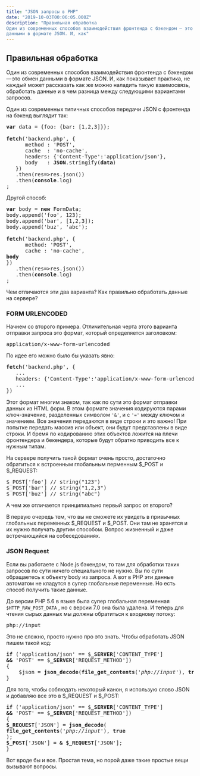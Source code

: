 ```yaml
---
title: "JSON запросы в PHP"
date: "2019-10-03T00:06:05.000Z"
description: "Правильная обработка
Один из современных способов взаимодействия фронтенда с бэкендом — это обмен
данными в формате JSON. И, как"
---
```


<h2 id="-">Правильная обработка</h2>
<p>Один из современных способов взаимодействия фронтенда с бэкендом — это обмен данными в формате JSON. И, как показывает практика, не каждый может рассказать как же можно наладить такую взаимосвязь, обработать данные и в чем разница между следующими вариантами запросов.</p>
<p>Один из современных типичных способов передачи JSON с фронтенда на бэкенд выглядит так:</p>
<pre><strong>var </strong>data<strong> </strong>= {foo: {bar: [1,2,3]}};<br><br><strong>fetch</strong>('backend.php', {<br>      method : 'POST',<br>      cache  : 'no-cache',<br>      headers: {'Content-Type':'application/json'},<br>      body   : <strong>JSON</strong>.stringify(<strong>data</strong>)<br>   })<br>   .then(res=&gt;res.json())<br>   .then(<strong>console</strong>.log)<br>;</pre>
<p>Другой способ:</p>
<pre><strong>var</strong> body<strong> </strong>= <strong>new</strong> FormData;<br>body.append('foo', 123);<br>body.append('bar', [1,2,3]);<br>body.append('buz', 'abc');<br><br><strong>fetch</strong>('backend.php', {<br>      method: 'POST',<br>      cache : 'no-cache',<br><strong>body<br></strong>})<br>   .then(res=&gt;res.json())<br>   .then(<strong>console</strong>.log)<br>;</pre>
<p>Чем отличаются эти два варианта? Как правильно обработать данные на сервере?</p>
<h3>FORM URLENCODED</h3>
<p>Начнем со второго примера. Отличительная черта этого варианта отправки запроса это формат, который определяется заголовком:</p>
<pre>application/x-www-form-urlencoded</pre>
<p>По идее его можно было бы указать явно:</p>
<pre><strong>fetch</strong>('backend.php', {<br>   ...<br>   headers: {'Content-Type':'application/x-www-form-urlencoded'},<br>   ...<br>})</pre>
<p>Этот формат многим знаком, так как по сути это формат отправки данных из HTML форм. В этом формате значения кодируются парами ключ-значение, разделенных символом <code>'&amp;'</code>, и с <code>'='</code> между ключом и значением. Все значения передаются в виде строки и это важно! При попытке передать массив или объект, они будут представлены в виде строки. И бремя по кодированию этих объектов ложится на плечи фронтендера и бекендера, которые будут обратно приводить все к нужным типам.</p>
<p>На сервере получить такой формат очень просто, достаточно обратиться к встроенным глобальным перменным $_POST и $_REQUEST:</p>
<pre>$_POST['foo'] // string("123")<br>$_POST['bar'] // string("1,2,3")<br>$_POST['buz'] // string("abc")</pre>
<p>А чем же отличается принципиально первый запрос от второго?</p>
<p>В первую очередь тем, что вы не сможете их увидеть в привычных глобальных переменных $_REQUEST и $_POST. Они там не хранятся и их нужно получать другим способом. Вопрос жизненный и даже встречающийся на собеседованиях.</p>
<h3>JSON Request</h3>
<p>Если вы работаете с Node.js бэкендом, то там для обработки таких запросов по сути ничего специального не нужно. Вы по сути обращаетесь к объекту body из запроса. А вот в PHP эти данные автоматом не кладутся в супер глобальные переменные. Но есть способ получить такие данные.</p>
<p>До версии PHP 5.6 в языке была супер глобальная переменная <code>$HTTP_RAW_POST_DATA</code> , но с версии 7.0 она была удалена. И теперь для чтения сырых данных мы должны обратиться к входному потоку:</p>
<pre>php://input</pre>
<p>Это не сложно, просто нужно про это знать. Чтобы обработать JSON пишем такой код:</p>
<pre><strong>if</strong> ('application/json' == $<strong>_SERVER</strong>['CONTENT_TYPE']<br><strong>&amp;&amp;</strong> 'POST' == $<strong>_SERVER</strong>['REQUEST_METHOD'])<br>{<br>    $json = <strong>json_decode</strong>(<strong>file_get_contents</strong>('<em>php://input</em>'), <strong>true</strong>);<br>}</pre>
<p>Для того, чтобы соблюдать некоторый канон, я использую слово JSON и добавляю все это в $_REQUEST и $_POST:</p>
<pre><strong>if</strong> ('application/json' == $<strong>_SERVER</strong>['CONTENT_TYPE']<br><strong>&amp;&amp;</strong> 'POST' == $<strong>_SERVER</strong>['REQUEST_METHOD'])<br>{<br><strong>$_REQUEST</strong>['JSON'] = <strong>json_decode</strong>(<br><strong>file_get_contents</strong>('<em>php://input</em>'), <strong>true<br></strong>);<br><strong>$_POST</strong>['JSON'] = <strong>&amp; $_REQUEST</strong>['JSON'];<br>}</pre>
<p>Вот вроде бы и все. Простая тема, но порой даже такие простые вещи вызывают вопросы.</p>



